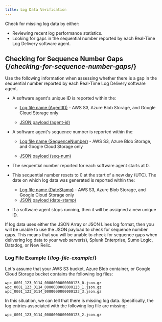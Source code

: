 ```yaml
---
title: Log Data Verification
---
```


Check for missing log data by either:

-   Reviewing recent log performance statistics.
-   Looking for gaps in the sequential number reported by each Real-Time Log Delivery software agent.

<!--

## Log Performance Statistics {/*log-performance-statistics*/}

The Log Performance page provides a summary view and a breakdown of log delivery failures for up to the last 30 days.

Find out which log files are missing by manually checking for gaps in the sequence number reported by each Real-Time Log Delivery software agent.  
[Learn more.](#checking-for-sequence-number-gaps)

Key information:

-   Navigate to the Log Performance page by performing the following steps:
    
    2.  Select the desired profile.
    3.  Click the Analytics tab from the upper-right hand corner of the page.
-   Choose the time period for which log performance statistics will be reported from the upper-right hand corner of the page.
-   Log delivery failures are graphed according to the following categories:
    
     
    
    Category
    
    Description
    
    Bad Certificate
    
    Indicates that the SSL certificate corresponding to the domain where log data is being sent is invalid. Please verify your SSL certificate and then update as needed.
    
    There are online tools (e.g., [SSL Checker](https://www.sslshopper.com/ssl-checker.html)) that analyze your SSL certificate for issues.
    
    Log delivery requires a certificate whose trust anchor is a publicly trusted certificate authority (CA). Additionally, the certificate must include a chain of trust for all intermediate certificate(s) and a leaf certificate.
    
    Connection Time Out
    
    Indicates that the destination server failed to respond in a timely fashion.
    
    Failed Authentication
    
    Indicates that log delivery failed due to an unauthorized request (i.e., 401 Unauthorized or 403 Forbidden).
    
    Failed Connection
    
    Indicates that the destination server was unavailable.
    
    Failed to Deliver
    
    Indicates that log delivery failed for none of the above reasons.
    
-->

## Checking for Sequence Number Gaps {/*checking-for-sequence-number-gaps*/}


Use the following information when assessing whether there is a gap in the sequential number reported by each Real-Time Log Delivery software agent.

-   A software agent's unique ID is reported within the:
    
    -   [Log file name (AgentID)](/guides/logs/rtld/log_file_naming_convention) - AWS S3, Azure Blob Storage, and Google Cloud Storage only
        
    -   [JSON payload (agent-id)](/guides/logs/rtld/log_fields_rtld_cdn#agent-id)

-   A software agent's sequence number is reported within the:
    
    -   [Log file name (SequenceNumber)](/guides/logs/rtld/log_file_naming_convention) - AWS S3, Azure Blob Storage, and Google Cloud Storage only
        
    -   [JSON payload (seq-num)](/guides/logs/rtld/log_fields_rtld_cdn#sequence-number)
-   The sequential number reported for each software agent starts at 0.
-   This sequential number resets to 0 at the start of a new day (UTC). The date on which log data was generated is reported within the:
    
    -   [Log file name (DateStamp)](/guides/logs/rtld/log_file_naming_convention) - AWS S3, Azure Blob Storage, and Google Cloud Storage only
    -   [JSON payload (date-stamp)](/guides/logs/rtld/log_fields_rtld_cdn#datestamp)
-   If a software agent stops running, then it will be assigned a new unique ID.

If log data uses either the JSON Array or JSON Lines log format, then you will be unable to use the JSON payload to check for sequence number gaps. This means that you will be unable to check for sequence gaps when delivering log data to your web server(s), Splunk Enterprise, Sumo Logic, Datadog, or New Relic.

### Log File Example {/*log-file-example*/}

Let's assume that your AWS S3 bucket, Azure Blob container, or Google Cloud Storage bucket contains the following log files:

```
wpc_0001_123_0114_0000000000000123_0.json.gz
wpc_0001_123_0114_0000000000000123_1.json.gz
wpc_0001_123_0114_0000000000000123_3.json.gz
```

In this situation, we can tell that there is missing log data. Specifically, the log entries associated with the following log file are missing:

`wpc_0001_123_0114_0000000000000123_2.json.gz`
